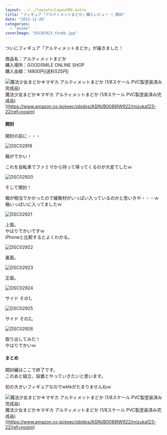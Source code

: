```yaml
---
layout: ../../layouts/LayoutMd.astro
title: "フィギュア「アルティメットまどか」購入レビュー | 開封"
date: "2012-12-26"
categories: 
  - "anime"
coverImage: "DSC02923_thumb.jpg"
---
```


ついにフィギュア「アルティメットまどか」が届きました！

商品名：アルティメットまどか  
購入場所：GOODSMILE ONLINE SHOP  
購入金額：14800円(送料525円)

![魔法少女まどか☆マギカ アルティメットまどか (1/8スケール PVC製塗装済み完成品)](/archive/images/51vSYmlo35L._SL160_.jpg)  
魔法少女まどか☆マギカ アルティメットまどか (1/8スケール PVC製塗装済み完成品)  
](https://www.amazon.co.jp/exec/obidos/ASIN/B0089IW922/mizuka123-22/ref=nosim)

#### 開封

開封の前に・・・

![DSC02919](/archive/images/DSC02919_thumb.jpg "DSC02919")


箱がでかい！

これを自転車でファミマから持って帰ってくるのが大変でしたｗ

![DSC02920](/archive/images/DSC02920_thumb.jpg "DSC02920")


そして開封！

箱が相当でかかったので緩衝材がいっぱい入っているのかと思いきや・・・ｗ  
箱いっぱいに入ってましたｗ

![DSC02921](/archive/images/DSC02921_thumb.jpg "DSC02921")


上面。  
やはりでかいですｗ  
iPhoneと比較するとよくわかる。

![DSC02922](/archive/images/DSC02922_thumb.jpg "DSC02922")


裏面。

![DSC02923](/archive/images/DSC02923_thumb.jpg "DSC02923")


正面。

![DSC02924](/archive/images/DSC02924_thumb.jpg "DSC02924")


サイド その1。

![DSC02925](/archive/images/DSC02925_thumb.jpg "DSC02925")


サイド その2。

![DSC02926](/archive/images/DSC02926_thumb.jpg "DSC02926")


取り出してみた！  
やはりでかいｗ

#### まとめ

開封編はここで終了です。  
このあと組立，設置とやっていきたいと思います。

初の大きいフィギュアなのでwktkがたまりませんねｗ

![魔法少女まどか☆マギカ アルティメットまどか (1/8スケール PVC製塗装済み完成品)](/archive/images/51vSYmlo35L._SL160_.jpg)  
魔法少女まどか☆マギカ アルティメットまどか (1/8スケール PVC製塗装済み完成品)  
](https://www.amazon.co.jp/exec/obidos/ASIN/B0089IW922/mizuka123-22/ref=nosim)
